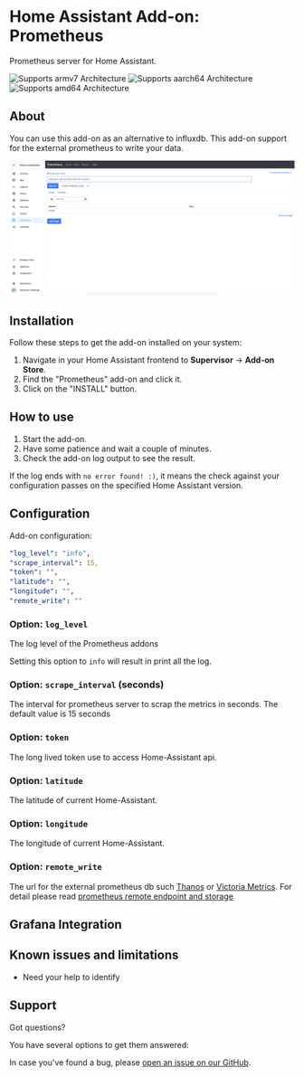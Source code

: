 # Home Assistant Add-on: Prometheus

Prometheus server for Home Assistant.

![Supports armv7 Architecture][armv7-shield] ![Supports aarch64 Architecture][aarch64-shield] ![Supports amd64 Architecture][amd64-shield]


## About

You can use this add-on as an alternative to influxdb. This add-on support for the external prometheus to write your data.

![Prometheus in the Home Assistant Frontend][screenshot]

## Installation

Follow these steps to get the add-on installed on your system:

1. Navigate in your Home Assistant frontend to **Supervisor** -> **Add-on Store**.
2. Find the "Prometheus" add-on and click it.
3. Click on the "INSTALL" button.

## How to use

1. Start the add-on.
2. Have some patience and wait a couple of minutes.
3. Check the add-on log output to see the result.

If the log ends with `no error found! :)`,
it means the check against your configuration passes on the specified
Home Assistant version.

## Configuration

Add-on configuration:

```yaml
"log_level": "info",
"scrape_interval": 15,
"token": "",
"latitude": "",
"longitude": "",
"remote_write": ""
```

### Option: `log_level`

The log level of the Prometheus addons

Setting this option to `info` will result in print all the log.

### Option: `scrape_interval` (seconds)

The interval for prometheus server to scrap the metrics in seconds. The default value is 15 seconds


### Option: `token`

The long lived token use to access Home-Assistant api.

### Option: `latitude`

The latitude of current Home-Assistant.

### Option: `longitude`

The longitude of current Home-Assistant.

### Option: `remote_write`

The url for the external prometheus db such [Thanos][thanos] or [Victoria Metrics][victoriametrics]. For detail please read [prometheus remote endpoint and storage][remote-endpoint]

## Grafana Integration




## Known issues and limitations

- Need your help to identify

## Support

Got questions?

You have several options to get them answered:

In case you've found a bug, please [open an issue on our GitHub][issue].

[aarch64-shield]: https://img.shields.io/badge/aarch64-yes-green.svg
[armv7-shield]: https://img.shields.io/badge/armv7-yes-green.svg
[amd64-shield]: https://img.shields.io/badge/amd64-yes-green.svg
[issue]: https://github.com/trihatmaja/addon-prometheus/issues
[repository]: https://github.com/trihatmaja/addon-prometheus
[thanos]: https://thanos.io/
[victoriametrics]: https://victoriametrics.com/
[remote-endpoint]: https://prometheus.io/docs/operating/integrations/#remote-endpoints-and-storage
[screenshot]: https://github.com/trihatmaja/addon-prometheus/raw/master/images/screenshot.png
[grafana-integration]: https://github.com/trihatmaja/addon-prometheus/raw/master/images/integration.png
